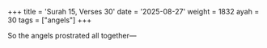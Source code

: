 +++
title = 'Surah 15, Verses 30'
date = '2025-08-27'
weight = 1832
ayah = 30
tags = ["angels"]
+++

So the angels prostrated all together—